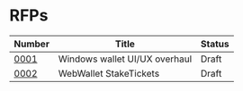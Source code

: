 # RFPs

|Number|Title|Status|
|---|---|---|
|[0001](./rfp-0001/rfp-0001.md)|Windows wallet UI/UX overhaul|Draft|
|[0002](./rfp-0002/rfp-0002.md)|WebWallet StakeTickets|Draft|
